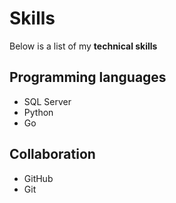 # Skills

Below is a list of my **technical skills**

## Programming languages
- SQL Server
- Python
- Go

## Collaboration
- GitHub
- Git
